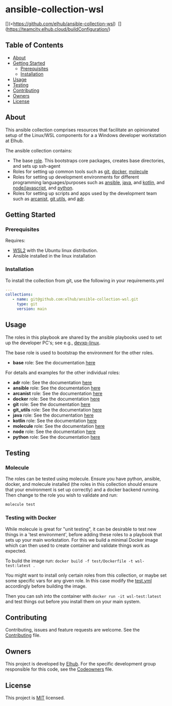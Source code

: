 # ansible-collection-wsl

[<img src="https://img.shields.io/badge/repo-github-blue" alt="">](<https://github.com/elhub/ansible-collection-wsl)
[<img src="https://img.shields.io/badge/issues-jira-orange" alt="">](https://jira.elhub.cloud/projects/TD/issues)
[<img src="https://teamcity.elhub.cloud/app/rest/builds/buildType:(id:DevXP_AnsibleCollectionWsl)/statusIcon" alt="">](https://teamcity.elhub.cloud/buildConfiguration/<!--TODO Add TeamCity project ID here -->)
[<img src="https://sonar.elhub.cloud/api/project_badges/measure?project=no.elhub.devxp%3Aansible-collection-wsl&metric=alert_status" alt="">](https://sonar.elhub.cloud/dashboard?id=no.elhub.devxp%3Aansible-collection-wsl)
[<img src="https://sonar.elhub.cloud/api/project_badges/measure?project=no.elhub.devxp%3Aansible-collection-wsl&metric=ncloc" alt="">](https://sonar.elhub.cloud/dashboard?id=no.elhub.devxp%3Aansible-collection-wsl)
[<img src="https://sonar.elhub.cloud/api/project_badges/measure?project=no.elhub.devxp%3Aansible-collection-wsl&metric=bugs" alt="">](https://sonar.elhub.cloud/dashboard?id=no.elhub.devxp%3Aansible-collection-wsl)
[<img src="https://sonar.elhub.cloud/api/project_badges/measure?project=no.elhub.devxp%3Aansible-collection-wsl&metric=vulnerabilities" alt="">](https://sonar.elhub.cloud/dashboard?id=no.elhub.devxp%3Aansible-collection-wsl)
[<img src="https://sonar.elhub.cloud/api/project_badges/measure?project=no.elhub.devxp%3Aansible-collection-wsl&metric=coverage" alt="">](https://sonar.elhub.cloud/dashboard?id=no.elhub.devxp%3Aansible-collection-wsl)

## Table of Contents

* [About](#about)
* [Getting Started](#getting-started)
  * [Prerequisites](#prerequisites)
  * [Installation](#installation)
* [Usage](#usage)
* [Testing](#testing)
* [Contributing](#contributing)
* [Owners](#owners)
* [License](#license)


## About

This ansible collection comprises resources that facilitate an opinionated setup of the Linux/WSL components for a
a Windows developer workstation at Elhub.

The ansible collection contains:

* The base [role](https://github.com/elhub/ansible-collection-wsl/tree/main/roles/base). This bootstraps core packages,
  creates base directories, and sets up ssh-agent
* Roles for setting up common tools such as [git](https://github.com/elhub/ansible-collection-wsl/tree/main/roles/git),
  [docker](https://github.com/elhub/ansible-collection-wsl/tree/main/roles/docker),
  [molecule](https://github.com/elhub/ansible-collection-wsl/tree/main/roles/molecule)
* Roles for setting up development environments for different programming languages/purposes such as
  [ansible](https://github.com/elhub/ansible-collection-wsl/tree/main/roles/ansible),
  [java](https://github.com/elhub/ansible-collection-wsl/tree/main/roles/java), and
  [kotlin](https://github.com/elhub/ansible-collection-wsl/tree/main/roles/kotlin), and
  [node/javascript](https://github.com/elhub/ansible-collection-wsl/tree/main/roles/node), and
  [python](https://github.com/elhub/ansible-collection-wsl/tree/main/roles/python).
* Roles for setting up scripts and apps used by the development team such as
  [arcanist](https://github.com/elhub/ansible-collection-wsl/tree/main/roles/arcanist),
  [git utils](https://github.com/elhub/ansible-collection-wsl/tree/main/roles/git_utils), and
  [adr](https://github.com/elhub/ansible-collection-wsl/tree/main/roles/adr).

## Getting Started

### Prerequisites

Requires:
- [WSL2](https://docs.microsoft.com/en-us/windows/wsl/install) with the Ubuntu linux distribution.
- Ansible installed in the linux installation

### Installation

To install the collection from git, use the following in your requirements.yml
```yaml
---
collections:
   - name: git@github.com:elhub/ansible-collection-wsl.git
     type: git
     version: main
```

## Usage

The roles in this playbook are shared by the ansible playbooks used to set up the developer PC's; see e.g.,
[devxp-linux](https://github.com/elhub/devxp-linux).

The base role is used to bootstrap the environment for the other roles.

* **base** role: See the documentation [here](https://github.com/elhub/ansible-collection-wsl/blob/main/roles/base/README.md)

For details and examples for the other individual roles:

* **adr** role: See the documentation [here](https://github.com/elhub/ansible-collection-wsl/blob/main/roles/adr/README.md)
* **ansible** role: See the documentation [here](https://github.com/elhub/ansible-collection-wsl/blob/main/roles/ansible/README.md)
* **arcanist** role: See the documentation [here](https://github.com/elhub/ansible-collection-wsl/blob/main/roles/arcanist/README.md)
* **docker** role: See the documentation [here](https://github.com/elhub/ansible-collection-wsl/blob/main/roles/docker/README.md)
* **git** role: See the documentation [here](https://github.com/elhub/ansible-collection-wsl/blob/main/roles/git/README.md)
* **git_utils** role: See the documentation [here](https://github.com/elhub/ansible-collection-wsl/blob/main/roles/git_utils/README.md)
* **java** role: See the documentation [here](https://github.com/elhub/ansible-collection-wsl/blob/main/roles/java/README.md)
* **kotlin** role: See the documentation [here](https://github.com/elhub/ansible-collection-wsl/blob/main/roles/kotlin/README.md)
* **molecule** role: See the documentation [here](https://github.com/elhub/ansible-collection-wsl/blob/main/roles/molecule/README.md)
* **node** role: See the documentation [here](https://github.com/elhub/ansible-collection-wsl/blob/main/roles/node/README.md)
* **python** role: See the documentation [here](https://github.com/elhub/ansible-collection-wsl/blob/main/roles/python/README.md)

## Testing

### Molecule

The roles can be tested using molecule. Ensure you have python, ansible, docker, and molecule installed (the roles in this collection should ensure that your environment is set up correctly) and a docker backend running. Then change to the role you wish to validate and run:

```bash
molecule test
```

### Testing with Docker

While molecule is great for "unit testing", it can be desirable to test new things in a 'test environment', before adding these roles to a playbook that sets up your main workstation. For this we build a minimal Docker image which can then used to create container and validate things work as expected.

To build the image run: `docker build -f test/Dockerfile -t wsl-test:latest .`

You might want to install only certain roles from this collection, or maybe set some specific vars for any given role. In this case modify the [test.yml](test/test.yml) accordingly before building the image.

Then you can ssh into the container with `docker run -it wsl-test:latest` and test things out before you install them on your main system.

## Contributing

Contributing, issues and feature requests are welcome. See the
[Contributing](https://github.com/elhub/ansible-collection-wsl/blob/main/CONTRIBUTING.md) file.

## Owners

This project is developed by [Elhub](https://wwww.elhub.no). For the specific development group responsible for this
code, see the [Codeowners](https://github.com/elhub/ansible-collection-wsl/blob/main/CODEOWNERS) file.

## License

This project is [MIT](https://github.com/elhub/ansible-collection-wsl/blob/main/LICENSE.md) licensed.

